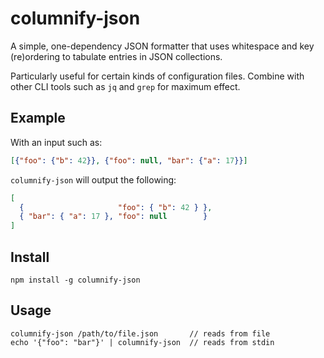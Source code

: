
# columnify-json

A simple, one-dependency JSON formatter that uses whitespace and key
(re)ordering to tabulate entries in JSON collections.

Particularly useful for certain kinds of configuration files. Combine
with other CLI tools such as `jq` and `grep` for maximum effect.

## Example 

With an input such as:

```json
[{"foo": {"b": 42}}, {"foo": null, "bar": {"a": 17}}]
```

`columnify-json` will output the following:

```json
[
  {                     "foo": { "b": 42 } },
  { "bar": { "a": 17 }, "foo": null        }
]
```

## Install

```shell
npm install -g columnify-json
```

## Usage

```shell
columnify-json /path/to/file.json       // reads from file
echo '{"foo": "bar"}' | columnify-json  // reads from stdin
```
